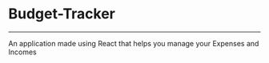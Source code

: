 # Budget-Tracker
***
An application made using React that helps you manage your Expenses and Incomes
